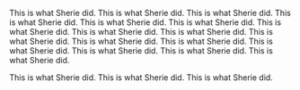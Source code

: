 This is what Sherie did.
This is what Sherie did.
This is what Sherie did.
This is what Sherie did.
This is what Sherie did.
This is what Sherie did.
This is what Sherie did.
This is what Sherie did.
This is what Sherie did.
This is what Sherie did.
This is what Sherie did.
This is what Sherie did.
This is what Sherie did.
This is what Sherie did.
This is what Sherie did.
This is what Sherie did.

This is what Sherie did.
This is what Sherie did.
This is what Sherie did.
